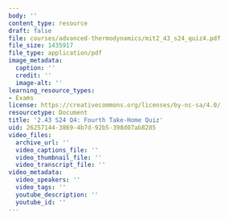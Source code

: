 ```yaml
---
body: ''
content_type: resource
draft: false
file: courses/advanced-thermodynamics/mit2_43_s24_quiz4.pdf
file_size: 1435917
file_type: application/pdf
image_metadata:
  caption: ''
  credit: ''
  image-alt: ''
learning_resource_types:
- Exams
license: https://creativecommons.org/licenses/by-nc-sa/4.0/
resourcetype: Document
title: '2.43 S24 Q4: Fourth Take-Home Quiz'
uid: 26257144-3869-4b7d-92b5-398d07ab8285
video_files:
  archive_url: ''
  video_captions_file: ''
  video_thumbnail_file: ''
  video_transcript_file: ''
video_metadata:
  video_speakers: ''
  video_tags: ''
  youtube_description: ''
  youtube_id: ''
---
```

